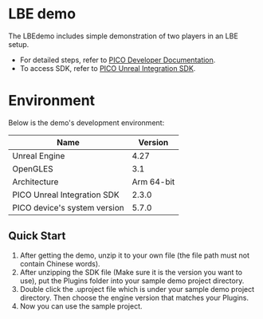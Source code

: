 # LBE demo

The LBEdemo includes simple demonstration of two players in an LBE setup.

- For detailed steps, refer to [PICO Developer Documentation](https://developer-global.pico-interactive.com/document/unreal).
- To access SDK, refer to [PICO Unreal Integration SDK](https://developer-global.pico-interactive.com/resources/#sdk).

# Environment
Below is the demo's development environment:

| Name  | Version    |
| ----  |  ----      |
| Unreal Engine | 4.27 |
| OpenGLES  | 3.1 |
| Architecture  |Arm 64-bit |
| PICO Unreal Integration SDK | 2.3.0 |
| PICO device's system version | 5.7.0 |

## Quick Start
1. After getting the demo, unzip it to your own file (the file path must not contain Chinese words).
2. After unzipping the SDK file (Make sure it is the version you want to use), put the Plugins folder into your sample demo project directory.
3. Double click the .uproject file which is under your sample demo project directory. Then choose the engine version that matches your Plugins.
4. Now you can use the sample project.
